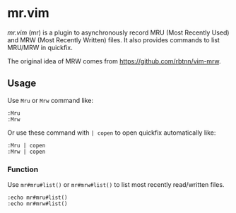 # mr.vim

_mr.vim_ (mr) is a plugin to asynchronously record MRU (Most Recently Used) and MRW (Most Recently Written) files.
It also provides commands to list MRU/MRW in quickfix.

The original idea of MRW comes from https://github.com/rbtnn/vim-mrw.

## Usage

Use `Mru` or `Mrw` command like:

```
:Mru
:Mrw
```

Or use these command with `| copen` to open quickfix automatically like:

```
:Mru | copen
:Mrw | copen
```

### Function

Use `mr#mru#list()` or `mr#mrw#list()` to list most recently read/written files.

```
:echo mr#mru#list()
:echo mr#mrw#list()
```
